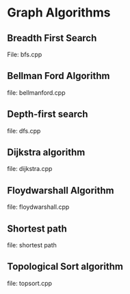 # Graph Algorithms
## Breadth First Search
File: bfs.cpp
## Bellman Ford Algorithm
file: bellmanford.cpp
## Depth-first search
file: dfs.cpp
## Dijkstra algorithm
file: dijkstra.cpp
## Floydwarshall Algorithm
file: floydwarshall.cpp
##  Shortest path
file:  shortest path
## Topological Sort algorithm
file: topsort.cpp
